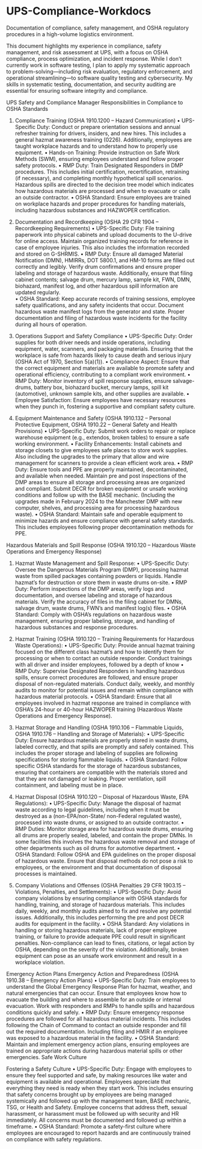 # UPS-Compliance-Workdocs
Documentation of compliance, safety management, and OSHA regulatory procedures in a high-volume logistics environment.

This document highlights my experience in compliance, safety management, and risk assessment at UPS, with a focus on OSHA compliance, process optimization, and incident response. While I don’t currently work in software testing, I plan to apply my systematic approach to problem-solving—including risk evaluation, regulatory enforcement, and operational streamlining—to software quality testing and cybersecurity. My skills in systematic testing, documentation, and security auditing are essential for ensuring software integrity and compliance.

UPS Safety and Compliance Manager Responsibilities in Compliance to OSHA Standards
 
1. Compliance Training (OSHA 1910.1200 – Hazard Communication)
• UPS-Specific Duty: Conduct or prepare orientation sessions and annual refresher training for drivers, insiders, and new hires. This includes a general hazmat awareness training (0226). Additionally, employees are taught workplace hazards and to understand how to properly use equipment.
• Hands-on Training: Provide instruction on Safe Work Methods (SWM), ensuring employees understand and follow proper safety protocols.
• RMP Duty: Train Designated Responders in DMP procedures. This includes initial certification, recertification, retraining (if necessary), and completing monthly hypothetical spill scenarios. Hazardous spills are directed to the decision tree model which indicates how hazardous materials are processed and when to evacuate or calls an outside contractor.
• OSHA Standard: Ensure employees are trained on workplace hazards and proper procedures for handling materials, including hazardous substances and HAZWOPER certification.
2. Documentation and Recordkeeping (OSHA 29 CFR 1904 – Recordkeeping Requirements)
• UPS-Specific Duty: File training paperwork into physical cabinets and upload documents to the U-drive for online access. Maintain organized training records for reference in case of employee injuries. This also includes the information recorded and stored on G-SHRMIS.
• RMP Duty: Ensure all damaged Material Notification (DMN), HMIRRs, DOT 5800.1, and HM-10 forms are filled out correctly and legibly. Verify drum confirmations and ensure proper labeling and storage of hazardous waste. Additionally, ensure that filing cabinet contents; salvage drum, mercury lamp, sample kit, FWN, DMN, biohazard, manifest log, and other hazardous spill information are updated regularly.  
• OSHA Standard: Keep accurate records of training sessions, employee safety qualifications, and any safety incidents that occur. Document hazardous waste manifest logs from the generator and state. Proper documentation and filing of hazardous waste incidents for the facility during all hours of operation.
3. Operations Support and Safety Compliance
• UPS-Specific Duty: Order supplies for both driver needs and inside operations, including equipment, water, scanners, and packaging materials. Ensuring that the workplace is safe from hazards likely to cause death and serious injury (OSHA Act of 1970, Section 5(a)(1)).
• Compliance Aspect: Ensure that the correct equipment and materials are available to promote safety and operational efficiency, contributing to a compliant work environment.
• RMP Duty: Monitor inventory of spill response supplies, ensure salvage-drums, battery box, biohazard bucket, mercury lamps, spill kit (automotive), unknown sample kits, and other supplies are available.
• Employee Satisfaction: Ensure employees have necessary resources when they punch in, fostering a supportive and compliant safety culture.
 
4. Equipment Maintenance and Safety (OSHA 1910.132 – Personal Protective Equipment, OSHA 1910.22 – General Safety and Health Provisions)
• UPS-Specific Duty: Submit work orders to repair or replace warehouse equipment (e.g., extendos, broken tables) to ensure a safe working environment.
• Facility Enhancements: Install cabinets and storage closets to give employees safe places to store work supplies. Also including the upgrades to the primary that allow and wire management for scanners to provide a clean efficient work area.
• RMP Duty: Ensure tools and PPE are properly maintained, decontaminated, and available when needed. Maintain pre and post inspections of the DMP areas to ensure all storage and processing areas are organized and compliant. Submit DECR for broken equipment or unsafe working conditions and follow up with the BASE mechanic. (Including the upgrades made in February 2024 to the Manchester DMP with new computer, shelves, and processing area for processing hazardous waste).
• OSHA Standard: Maintain safe and operable equipment to minimize hazards and ensure compliance with general safety standards. This includes employees following proper decontamination methods for PPE.
 
Hazardous Materials and Spill Response
(OSHA 1910.120 – Hazardous Waste Operations and Emergency Response)
1. Hazmat Waste Management and Spill Response:
• UPS-Specific Duty: Oversee the Dangerous Materials Program (DMP), processing hazmat waste from spilled packages containing powders or liquids. Handle hazmat’s for destruction or store them in waste drums on-site.
• RMP Duty: Perform inspections of the DMP areas, verify logs and documentation, and oversee labeling and storage of hazardous materials. Verify the accuracy of files in the filing cabinet for DMNs, salvage drum, waste drums, FWN’s and manifest log(s) files.
• OSHA Standard: Comply with OSHA’s regulations on hazardous waste management, ensuring proper labeling, storage, and handling of hazardous substances and response procedures.
2. Hazmat Training (OSHA 1910.120 – Training Requirements for Hazardous Waste Operations):
• UPS-Specific Duty: Provide annual hazmat training focused on the different class hazmat’s and how to identify them for processing or when to contact an outside responder. Conduct trainings with all driver and insider employees, followed by a depth of know
• RMP Duty: Supervise Designated Responders in handling hazardous spills, ensure correct procedures are followed, and ensure proper disposal of non-regulated materials. Conduct daily, weekly, and monthly audits to monitor for potential issues and remain within compliance with hazardous material protocols.
• OSHA Standard: Ensure that all employees involved in hazmat response are trained in compliance with OSHA’s 24-hour or 40-hour HAZWOPER training (Hazardous Waste Operations and Emergency Response).
 
3. Hazmat Storage and Handling (OSHA 1910.106 – Flammable Liquids, OSHA 1910.176 – Handling and Storage of Materials):
• UPS-Specific Duty: Ensure hazardous materials are properly stored in waste drums, labeled correctly, and that spills are promptly and safely contained. This includes the proper storage and labeling of supplies are following specifications for storing flammable liquids.
• OSHA Standard: Follow specific OSHA standards for the storage of hazardous substances, ensuring that containers are compatible with the materials stored and that they are not damaged or leaking. Proper ventilation, spill containment, and labeling must be in place.
4. Hazmat Disposal (OSHA 1910.120 – Disposal of Hazardous Waste, EPA Regulations):
• UPS-Specific Duty: Manage the disposal of hazmat waste according to legal guidelines, including when it must be destroyed as a (non-EPA/non-State/ non-Federal regulated waste), processed into waste drums, or assigned to an outside contractor.
• RMP Duties: Monitor storage area for hazardous waste drums, ensuring all drums are properly sealed, labeled, and contain the proper DMNs. In some facilities this involves the hazardous waste removal and storage of other departments such as oil drums for automotive department.
• OSHA Standard: Follow OSHA and EPA guidelines on the proper disposal of hazardous waste. Ensure that disposal methods do not pose a risk to employees, or the environment and that documentation of disposal processes is maintained.
5. Company Violations and Offenses (OSHA Penalties 29 CFR 1903.15 – Violations, Penalties, and Settlements):
• UPS-Specific Duty: Avoid company violations by ensuring compliance with OSHA standards for handling, training, and storage of hazardous materials. This includes daily, weekly, and monthly audits aimed to fix and resolve any potential issues. Additionally, this includes performing the pre and post DECR audits for equipment in the facility.
• OSHA Standard: Any violations in handling or storing hazardous materials, lack of proper employee training, or failure to provide adequate PPE could result in significant penalties. Non-compliance can lead to fines, citations, or legal action by OSHA, depending on the severity of the violation. Additionally, broken equipment can pose as an unsafe work environment and result in a workplace violation.
 
Emergency Action Plans
Emergency Action and Preparedness (OSHA 1910.38 – Emergency Action Plans)
• UPS-Specific Duty: Train employees to understand the Global Emergency Response Plan for hazmat, weather, and natural emergencies that can occur. Ensure that employees know how to evacuate the building and where to assemble for an outside or internal evacuation. Work with responders and RMPs to handle spills and hazardous conditions quickly and safely.
• RMP Duty: Ensure emergency response procedures are followed for all hazardous material incidents. This includes following the Chain of Command to contact an outside responder and fill out the required documentation. Including filing and HMIR if an employee was exposed to a hazardous material in the facility.
• OSHA Standard: Maintain and implement emergency action plans, ensuring employees are trained on appropriate actions during hazardous material spills or other emergencies.
Safe Work Culture
 
Fostering a Safety Culture
• UPS-Specific Duty: Engage with employees to ensure they feel supported and safe, by making resources like water and equipment is available and operational. Employees appreciate that everything they need is ready when they start work. This includes ensuring that safety concerns brought up by employees are being managed systemically and followed up with the management team, BASE mechanic, TSG, or Health and Safety. Employee concerns that address theft, sexual harassment, or harassment must be followed up with security and HR immediately. All concerns must be documented and followed up within a timeframe.
• OSHA Standard: Promote a safety-first culture where employees are encouraged to report hazards and are continuously trained on compliance with safety regulations.

